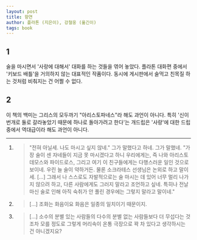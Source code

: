 ```yaml
---
layout: post
title: 항연
author: 플라톤 (지은이), 강철웅 (옮긴이)
tags: book
---
```


## 1
술을 마시면서 '사랑에 대해서' 대화를 하는 것들을 엮어 놓았다. 플라톤 대화편 중에서 '키보드 배틀'을 거의하지 않는 대표적인 작품이다. 동시에 게시판에서 술먹고 친목질 하는 것처럼 비춰지는 건 어쩔 수 없다.

## 2
이 책의 백미는 그리스의 모두까기 "아리스토파네스"라 해도 과언이 아니다. 특히 '신이 번개로 둘로 갈라놓았기 때문에 하나로 돌아가려고 한다'는 개드립은 '사랑'에 대한 드립 중에서 역대급이라 해도 과언이 아니다.

----

1. > "전혀 아닐세. 나도 마시고 싶지 않네." 그가 말했다고 하네. 그가 말했네. "가장 술이 센 자네들이 지금 못 마시겠다고 하니 우리에게는, 즉 나와 아리스토데모스와 파이드로스, 그리고 여기 이 친구들에게는 다행스러운 일인 것으로 보이네. 우린 늘 술이 약하거든. 물론 소크라테스 선생님은 논외로 하고 말이세. [...] 그래서 나 스스로도 자발적으로는 술 마시는 데 있어 너무 멀리 나가지 않으려 하고, 다른 사람에게도 그러지 말라고 조언하고 싶네. 특히나 전날 마신 술로 인해 아직 숙취가 안 풀린 경우에는 그렇지 말라고 말이네."

2. > [...] 조화는 화음이요 화음은 일종의 일치이기 때문이지.

3. > [...] 소수의 분별 있는 사람들의 다수의 분별 없는 사람들보다 더 무섭다는 것조차 모를 정도로 그렇게 머리속이 온통 극장으로 꽉 차 있다고 생각하시는 건 아니겠지요?